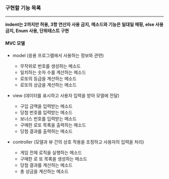 ### 구현할 기능 목록

---
**indent는 2까지만 허용, 3항 연산자 사용 금지, 메소드와 기능은 일대일 매핑, else 사용 금지, Enum 사용, 단위테스트 구현**

#### MVC 모델
- model
  (응용 프로그램에서 사용하는 정보와 관련)
  - 무작위로 번호를 생성하는 메소드
  - 일치하는 숫자 수를 계산하는 메소드
  - 로또의 등급을 계산하는 메소드
  - 로또의 상금을 계산하는 메소드
- view
  (데이터를 표시하고 사용자 입력을 받아 모델에 전달)
  - 구입 금액을 입력받는 메소드
  - 당첨 번호를 입력받는 메소드
  - 보너스 번호를 입력받는 메소드
  - 구매한 로또 목록을 출력하는 메소드
  - 당첨 결과를 출력하는 메소드
  
- controller
  (모델과 뷰 간의 상호 작용을 조정하고 사용자의 입력을 처리)
  - 게임 전체 로직을 실행하는 메소드
  - 구매한 로 또 목록을 생성하는 메소드
  - 당첨 결과를 계산하는 메소드
  - 총 상금을 계산하는 메소드